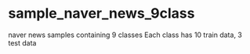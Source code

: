 # sample_naver_news_9class
naver news samples containing 9 classes
Each class has 10 train data, 3 test data

